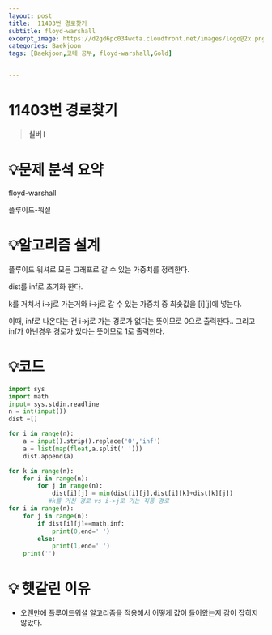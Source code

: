 ```yaml
---
layout: post
title:  11403번 경로찾기
subtitle: floyd-warshall
excerpt_image: https://d2gd6pc034wcta.cloudfront.net/images/logo@2x.png
categories: Baekjoon
tags: [Baekjoon,코테 공부, floyd-warshall,Gold]


---
```


# 11403번 경로찾기

> **실버 I**

# 💡**문제 분석 요약**

floyd-warshall

플루이드-워셜

# 💡**알고리즘 설계**

플루이드 워셔로 모든 그래프로 갈 수 있는 가중치를 정리한다.

dist를 inf로 초기화 한다. 

k를 거쳐서 i→j로 가는거와 i→j로 갈 수 있는 가중치 중 최솟값을 [i][j]에 넣는다.

이때, inf로 나온다는 건 i→j로 가는 경로가 없다는 뜻이므로 0으로 출력한다.. 그리고 inf가 아닌경우 경로가 있다는 뜻이므로 1로 출력한다. 

# 💡코드

```python
import sys
import math
input= sys.stdin.readline
n = int(input())
dist =[]

for i in range(n):
    a = input().strip().replace('0','inf')
    a = list(map(float,a.split(' ')))
    dist.append(a)

for k in range(n):
    for i in range(n):
        for j in range(n):
            dist[i][j] = min(dist[i][j],dist[i][k]+dist[k][j])
           #k를 거친 경로 vs i->j로 가는 직통 경로
for i in range(n):
    for j in range(n):
        if dist[i][j]==math.inf:
            print(0,end=' ')
        else:
            print(1,end=' ')
    print('')
```

# 💡 헷갈린 이유

- 오랜만에 플루이드워셜 알고리즘을 적용해서 어떻게 값이 들어왔는지 감이 잡히지 않았다.
